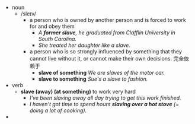 - noun
	- /sleɪv/
		- a person who is owned by another person and is forced to work for and obey them
			- *A ***former slave***, he graduated from Clafflin University in South Carolina.*
			- *She treated her daughter like a slave.*
		- a person who is so strongly influenced by something that they cannot live without it, or cannot make their own decisions. 完全依赖于
			- **slave of something** *We are slaves of the motor car.*
			- **slave to something** *Sue's a slave to fashion.*
- verb
	- **slave (away) (at something)** to work very hard
		- *I've been slaving away all day trying to get this work finished.*
		- *I haven't got time to spend hours ***slaving over a hot stove*** (= doing a lot of cooking).*
-